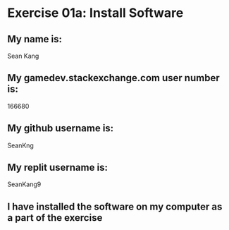 # Exercise 01a: Install Software

## My name is:
Sean Kang

## My gamedev.stackexchange.com user number is:
166680

## My github username is:
SeanKng

## My replit username is:
SeanKang9

## I have installed the software on my computer as a part of the exercise
